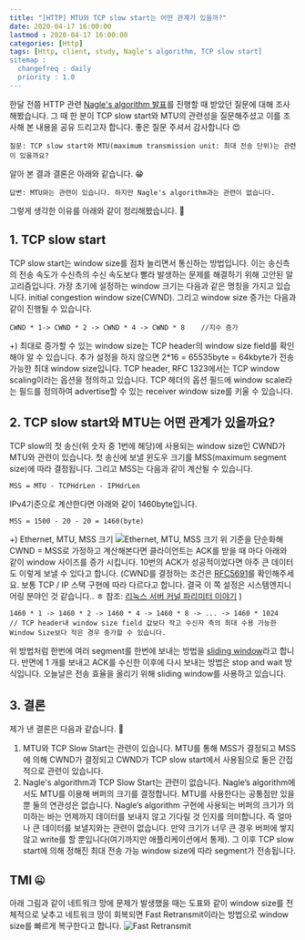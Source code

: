 ```yaml
---
title: "[HTTP] MTU와 TCP slow start는 어떤 관계가 있을까?"
date: 2020-04-17 16:00:00
lastmod : 2020-04-17 16:00:00
categories: [Http]
tags: [Http, client, study, Nagle's algorithm, TCP slow start]
sitemap :
  changefreq : daily
  priority : 1.0
---
```

한달 전쯤 HTTP 관련 [Nagle's algorithm 발표](https://github.com/Study-Java-Together/study-http/blob/master/documents/member/sungminhong/what-okHttp.md)를 진행할 때 받았던 질문에 대해 조사해봤습니다.
그 때 한 분이 TCP slow start와 MTU의 관련성을 질문해주셨고 이를 조사해 본 내용을 공유 드리고자 합니다. 좋은 질문 주셔서 감사합니다 :heart_eyes:

~~~
질문: TCP slow start와 MTU(maximum transmission unit: 최대 전송 단위)는 관련이 있을까요?
~~~

알아 본 결과 결론은 아래와 같습니다. :grin:
~~~
답변: MTU와는 관련이 있습니다. 하지만 Nagle's algorithm과는 관련이 없습니다.
~~~
그렇게 생각한 이유를 아래와 같이 정리해봤습니다. :lying_face:

## 1. TCP slow start
TCP slow start는 window size를 점차 늘리면서 통신하는 방법입니다. 이는 송신측의 전송 속도가 수신측의 수신 속도보다 빨라 발생하는 문제를 해결하기 위해 고안된 알고리즘입니다.
가장 초기에 설정하는 window 크기는 다음과 같은 명칭을 가지고 있습니다. initial congestion window size(CWND).
그리고 window size 증가는 다음과 같이 진행될 수 있습니다.
~~~
CWND * 1-> CWND * 2 -> CWND * 4 -> CWND * 8    //지수 증가
~~~
+) 최대로 증가할 수 있는 window size는 TCP header의 window size field를 확인해야 알 수 있습니다. 추가 설정을 하지 않으면 2*16 = 65535byte = 64kbyte가  전송 가능한 최대 window size입니다. TCP header, RFC 1323에서는 TCP window scaling이라는 옵션을 정의하고 있습니다. TCP 헤더의 옵션 필드에 window scale라는 필드를 정의하여 advertise할 수 있는 receiver window size를 키울 수 있습니다.

## 2. TCP slow start와 MTU는 어떤 관계가 있을까요?
TCP slow의 첫 송신(위 숫자 중 1번에 해당)에 사용되는 window size인 CWND가 MTU와 관련이 있습니다. 첫 송신에 보낼 윈도우 크기를 MSS(maximum segment size)에 따라 결정됩니다. 그리고 MSS는 다음과 같이 계산될 수 있습니다.
~~~
MSS = MTU - TCPHdrLen - IPHdrLen
~~~
IPv4기준으로 계산한다면 아래와 같이 1460byte입니다.
~~~
MSS = 1500 - 20 - 20 = 1460(byte)
~~~
+) Ethernet, MTU, MSS 크기
![Ethernet, MTU, MSS 크기](https://www.networkcomputing.com/sites/default/files/MSS-2.png)
위 기준을 단순화해 CWND = MSS로 가정하고 계산해본다면 클라이언트는 ACK를 받을 때 마다 아래와 같이 window 사이즈를 증가 시킵니다. 10번의 ACK가 성공적이었다면 아주 큰 데이터도 이렇게 보낼 수 있다고 합니다. (CWND를 결정하는 조건은 [RFC5691](https://tools.ietf.org/html/rfc5681)를 확인해주세요. 보통 TCP / IP 스택 구현에 따라 다르다고 합니다. 결국 이 쪽 설정은 시스템엔지니어링 분야인 것 같습니다.. ㅎ 참조:  [리눅스 서버 커널 파리미터 이야기](https://meetup.toast.com/posts/53) )
~~~
1460 * 1 -> 1460 * 2 -> 1460 * 4 -> 1460 * 8 -> ... -> 1460 * 1024 
// TCP header내 window size field 값보다 작고 수신자 측의 최대 수용 가능한 Window Size보다 작은 경우 증가할 수 있습니다.
~~~
위 방법처럼 한번에 여러 segment를 한번에 보내는 방법을 [sliding window](https://ko.wikipedia.org/wiki/%EC%8A%AC%EB%9D%BC%EC%9D%B4%EB%94%A9_%EC%9C%88%EB%8F%84)라고 합니다. 반면에 1 개를 보내고 ACK를 수신한 이후에 다시 보내는 방법은 stop and wait 방식입니다. 오늘날은 전송 효율을 올리기 위해 sliding window를 사용하고 있습니다.

## 3. 결론
제가 낸 결론은 다음과 같습니다. :man_dancing:
1. MTU와 TCP Slow Start는 관련이 있습니다.
MTU를 통해 MSS가 결정되고 MSS에 의해 CWND가 결정되고 CWND가 TCP slow start에서 사용됨으로 둘은 간접적으로 관련이 있습니다.
2. Nagle's algorithm과 TCP Slow Start는 관련이 없습니다.
Nagle’s algorithm에서도 MTU를 이용해 버퍼의 크기를 결정합니다. MTU를 사용한다는 공통점만 있을 뿐 둘의 연관성은 없습니다. Nagle’s algorithm 구현에 사용되는 버퍼의 크기가 의미하는 바는 언제까지 데이터를 보내지 않고 기다릴 것 인지를 의미합니다. 즉 얼마나 큰 데이터를 보낼지와는 관련이 없습니다. 만약 크기가 너무 큰 경우 버퍼에 쌓지 않고 write를 할 뿐입니다(여기까지만 애플리케이션에서 통제). 그 이후 TCP slow start에 의해 정해진 최대 전송 가능 window size에 따라 segment가 전송됩니다.

## TMI :zipper_mouth_face:
아래 그림과 같이 네트워크 망에 문제가 발생했을 때는 도표와 같이 window size를 전체적으로 낮추고 네트워크 망이 회복되면 Fast Retransmit이라는 방법으로 window size를 빠르게 복구한다고 합니다.
![Fast Retransmit](https://user-images.githubusercontent.com/18229419/79529495-c3238480-80a7-11ea-929e-c0910db20402.png)
